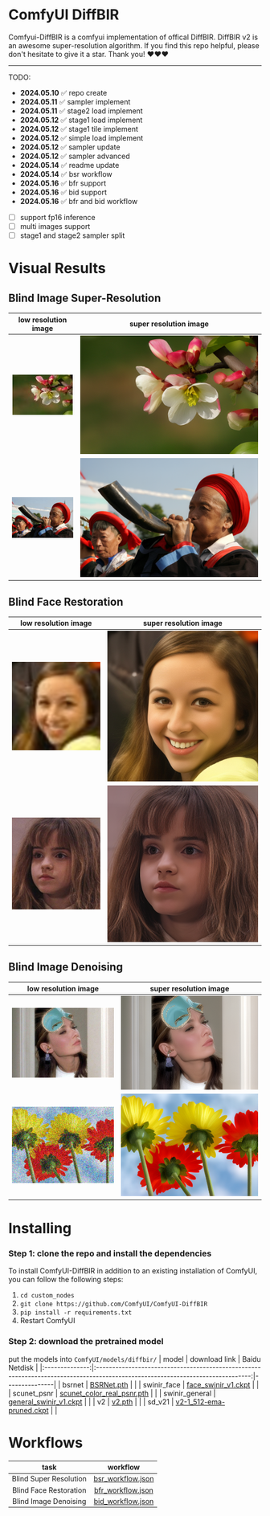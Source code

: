 # ComfyUI DiffBIR

Comfyui-DiffBIR is a comfyui implementation of offical DiffBIR. DiffBIR v2 is an awesome super-resolution algorithm. If you find this repo helpful, please don't hesitate to give it a star. Thank you! ❤️❤️❤️

---

TODO:
- **2024.05.10** ✅ repo create
- **2024.05.11** ✅ sampler implement
- **2024.05.11** ✅ stage2 load implement
- **2024.05.12** ✅ stage1 load implement
- **2024.05.12** ✅ stage1 tile implement
- **2024.05.12** ✅ simple load implement
- **2024.05.12** ✅ sampler update
- **2024.05.12** ✅ sampler advanced
- **2024.05.14** ✅ readme update
- **2024.05.14** ✅ bsr workflow
- **2024.05.16** ✅ bfr support
- **2024.05.16** ✅ bid support
- **2024.05.16** ✅ bfr and bid workflow
- [ ] support fp16 inference
- [ ] multi images support
- [ ] stage1 and stage2 sampler split

# Visual Results
## Blind Image Super-Resolution
|        low resolution image       |       super resolution image      |
|:---------------------------------:|:---------------------------------:|
|   ![2_lq](./assets/bsr/2_lq.jpg ) | ![ 2_hq ]( ./assets/bsr/2_hq.png )|
|   ![1_lq](./assets/bsr/1_lq.jpg)  | ![ 1_hq ]( ./assets/bsr/1_hq.png )|

## Blind Face Restoration
|        low resolution image       |       super resolution image      |
|:---------------------------------:|:---------------------------------:|
|   ![1_lq](./assets/bfr/1_lq.png ) | ![ 1_hq ]( ./assets/bfr/1_hq.png )|
|   ![2_lq](./assets/bfr/2_lq.jpg)  | ![ 2_hq ]( ./assets/bfr/2_hq.png )|

## Blind Image Denoising
|        low resolution image       |       super resolution image      |
|:---------------------------------:|:---------------------------------:|
|   ![1_lq](./assets/bid/1_lq.jpg ) | ![ 1_hq ]( ./assets/bid/1_hq.png )|
|   ![2_lq](./assets/bid/2_lq.png)  | ![ 2_hq ]( ./assets/bid/2_hq.png )|

# Installing
### Step 1: clone the repo and install the dependencies
To install ComfyUI-DiffBIR in addition to an existing installation of ComfyUI, you can follow the following steps:
1. `cd custom_nodes`  
2. `git clone https://github.com/ComfyUI/ComfyUI-DiffBIR`  
3. `pip install -r requirements.txt`
4. Restart ComfyUI

### Step 2: download the pretrained model
put the models into `ComfyUI/models/diffbir/`
|      model     |                                                          download link                                                         | Baidu Netdisk |
|:--------------:|:------------------------------------------------------------------------------------------------------------------------------:|---------------|
|     bsrnet     | [BSRNet.pth](https://github.com/cszn/KAIR/releases/download/v1.0/BSRNet.pth)                                                   |               |
|   swinir_face  | [face_swinir_v1.ckpt](https://huggingface.co/lxq007/DiffBIR/resolve/main/face_swinir_v1.ckpt)                                  |               |
|   scunet_psnr  |          [scunet_color_real_psnr.pth](https://github.com/cszn/KAIR/releases/download/v1.0/scunet_color_real_psnr.pth)          |               |
| swinir_general | [general_swinir_v1.ckpt](https://huggingface.co/lxq007/DiffBIR/resolve/main/general_swinir_v1.ckpt)                            |               |
|       v2       | [v2.pth](https://huggingface.co/lxq007/DiffBIR-v2/resolve/main/v2.pth)                                                         |               |
|     sd_v21     | [v2-1_512-ema-pruned.ckpt](https://huggingface.co/stabilityai/stable-diffusion-2-1-base/resolve/main/v2-1_512-ema-pruned.ckpt) |               |


# Workflows
|           task           |                              workflow                                  |
|:------------------------:|:----------------------------------------------------------------------:|
| Blind Super Resolution   |  [  bsr_workflow.json  ](  example_workflows/bsr_workflow_fp32.json  ) |
| Blind Face Restoration   |  [  bfr_workflow.json  ](  example_workflows/bfr_workflow_fp32.json  ) |
| Blind Image Denoising    |  [  bid_workflow.json  ](  example_workflows/bid_workflow_fp32.json  ) |